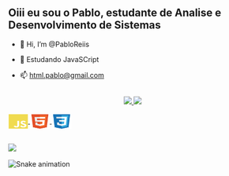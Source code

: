 ## Oiii eu sou o Pablo, estudante de Analise e Desenvolvimento de Sistemas

- 👋 Hi, I’m @PabloReiis
- 🌱 Estudando JavaSCript
- 📫 html.pablo@gmail.com 

  ##

<div align="center">
  <a href="https://github.com/PabloReiis">
  <img height="180em" src="https://github-readme-stats.vercel.app/api?username=PabloReiis&show_icons=true&theme=cobalt&include_all_commits=true&count_private=true"/>
  <img height="180em" src="https://github-readme-stats.vercel.app/api/top-langs/?username=PabloReiis&layout=compact&langs_count=7&theme=cobalt"/>
</div>
  <div style="display: inline_block"><br>
  <img align="center" alt="Rafa-Js" height="30" width="40" src="https://raw.githubusercontent.com/devicons/devicon/master/icons/javascript/javascript-plain.svg">
  <img align="center" alt="Rafa-HTML" height="30" width="40" src="https://raw.githubusercontent.com/devicons/devicon/master/icons/html5/html5-original.svg">
  <img align="center" alt="Rafa-CSS" height="30" width="40" src="https://raw.githubusercontent.com/devicons/devicon/master/icons/css3/css3-original.svg">
</div>
  
  ##
  
  <div> 
  <a href="https://www.instagram.com/_html.pablo/" target="_blank"><img src="https://img.shields.io/badge/-Instagram-%23E4405F?style=for-the-badge&logo=instagram&logoColor=white" target="_blank"></a>
  </div>
    
  ![Snake animation](https://github.com/PabloReiis/blob/output/github-contribution-grid-snake.svg)
 

  
  
  
